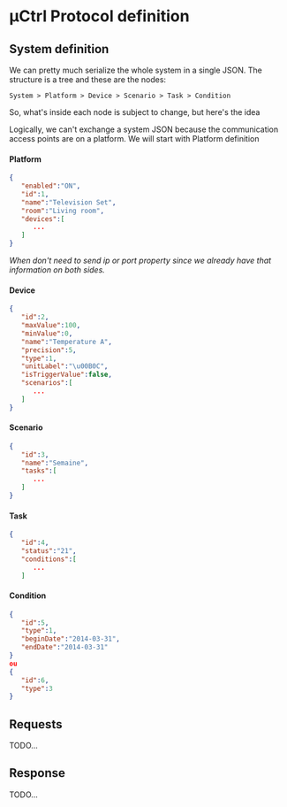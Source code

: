 # µCtrl Protocol definition

## System definition

We can pretty much serialize the whole system in a single JSON. The structure is a tree and these are the nodes:

`System > Platform > Device > Scenario > Task > Condition`

So, what's inside each node is subject to change, but here's the idea

Logically, we can't exchange a system JSON because the communication access points are on a platform. We will start with  Platform definition

#### Platform
```json
{
   "enabled":"ON",
   "id":1,
   "name":"Television Set",
   "room":"Living room",
   "devices":[
      ...
   ]
}
```
*When don't need to send ip or port property since we already have that information on both sides.* 


#### Device
```json
{
   "id":2,
   "maxValue":100,
   "minValue":0,
   "name":"Temperature A",
   "precision":5,
   "type":1,
   "unitLabel":"\u00B0C",
   "isTriggerValue":false,
   "scenarios":[
      ...
   ]
}
```

#### Scenario
```json
{
   "id":3,
   "name":"Semaine",
   "tasks":[
      ...
   ]
}
```

#### Task
```json
{
   "id":4,
   "status":"21",
   "conditions":[
      ...
   ]
```

#### Condition
```json
{
   "id":5,
   "type":1,
   "beginDate":"2014-03-31",
   "endDate":"2014-03-31"
}
ou
{
   "id":6,
   "type":3
}
```

## Requests

TODO...

## Response

TODO...